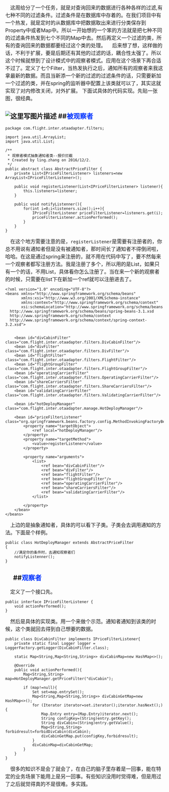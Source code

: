﻿&nbsp;&nbsp;&nbsp;&nbsp;<font size=3>这周给分了一个任务，就是对查询回来的数据进行各种各样的过滤,有七种不同的过滤条件。过滤条件是在数据库中存着的。在我们项目中有一个热发，就是定时的从数据库中把数据取出来进行分类保存到Property中或者Map中。所以一开始想的一个笨的方法就是把七种不同的过滤条件热发到七个不同的Map中去。然后再定义一个过滤的类，所有的查询回来的数据都要经过这个类的处理。</font>
&nbsp;&nbsp;&nbsp;&nbsp;<font size=3>后来想了想，这样做的话，不利于扩展，要是后期还有其他的过滤的话，耦合性太强了。所以这个时候就想到了设计模式中的观察者模式。应用在这个场景下再合适不过了。定义了七个Filter，当热发执行之后，通知所有的观察者来我这拿最新的数据。而且当新添一个新的过滤的过滤条件的话，只需要新加一个过滤的类，并在spring的监听器中配置上该类就可以了，其实这就实现了对内修改关闭，对外扩展。 下面试具体的代码实现。先贴一张图，很经典。</font>

![这里写图片描述](http://img.blog.csdn.net/20161218214906383?watermark/2/text/aHR0cDovL2Jsb2cuY3Nkbi5uZXQvemx0czAwMA==/font/5a6L5L2T/fontsize/400/fill/I0JBQkFCMA==/dissolve/70/gravity/SouthEast)
##<font color='#0033FF'>被观察者</font> 
---- 

```
package com.flight.inter.otaadapter.filters;

import java.util.ArrayList;
import java.util.List;

/**
 * 观察者模式抽象通知者类--报价拦截
 * Created by ling.zhang on 2016/12/2.
 */
public abstract class AbstractPriceFilter {
    private List<IPriceFilterListener> listeners=new ArrayList<IPriceFilterListener>();

    public void registerListener(List<IPriceFilterListener> listener){
        this.listeners=listener;
    }

    public void notifyListenner(){
        for(int i=0;i<listeners.size();i++){
            IPriceFilterListener priceFilterListener=listeners.get(i);
            priceFilterListener.actionPerformed();
        }
    }
}
```
&nbsp;&nbsp;&nbsp;&nbsp;<font size=3>在这个地方需要注意的是，`registerListener`是需要有注册者的，你总不用说有通知者但是没有被通知者，那时间长了通知者不得倒闭啦，哈哈。在这是通过spring来注册的，就不用在代码中写了，要不然每来一个观察者都写注册方法。我是注册了多个，所以用的是List，如果只有一个的话，不用List，具体看你怎么注册了。当在来一个新的观察者的时候，只需要在list下在新加一个ref就可以注册进去了。</font>

```
<?xml version="1.0" encoding="UTF-8"?>
<beans xmlns="http://www.springframework.org/schema/beans"
       xmlns:xsi="http://www.w3.org/2001/XMLSchema-instance"
       xmlns:context="http://www.springframework.org/schema/context"
       xsi:schemaLocation="http://www.springframework.org/schema/beans
  http://www.springframework.org/schema/beans/spring-beans-3.1.xsd
  http://www.springframework.org/schema/context
  http://www.springframework.org/schema/context/spring-context-3.2.xsd">


    <bean id="divCabinFilter" class="com.flight.inter.otaadapter.filters.DivCabinFilter"/>
    <bean id="divFilter" class="com.flight.inter.otaadapter.filters.DivFilter"/>
    <bean id="flightFilter" class="com.flight.inter.otaadapter.filters.FlightFilter"/>
    <bean id="flightGroupFilter" class="com.flight.inter.otaadapter.filters.FlightGroupFilter"/>
    <bean id="operatingCarrierFilter" class="com.flight.inter.otaadapter.filters.OperatingCarrierFilter"/>
    <bean id="shareCarriersFilter" class="com.flight.inter.otaadapter.filters.ShareCarriersFilter"/>
    <bean id="validatingCarrierFilter" class="com.flight.inter.otaadapter.filters.ValidatingCarrierFilter"/>

    <bean id="hotDeployManager" class="com.flight.inter.otaadapter.manage.HotDeployManager"/>

    <bean id="priceFilterListener" class="org.springframework.beans.factory.config.MethodInvokingFactoryBean">
        <property name="targetObject">
            <ref local="hotDeployManager"/>
        </property>
        <property name="targetMethod">
            <value>registerListener</value>
        </property>

        <property name="arguments">
            <list>
                <ref bean="divCabinFilter"/>
                <ref bean="divFilter"/>
                <ref bean="flightFilter"/>
                <ref bean="flightGroupFilter"/>
                <ref bean="operatingCarrierFilter"/>
                <ref bean="shareCarriersFilter"/>
                <ref bean="validatingCarrierFilter"/>
            </list>

        </property>
    </bean>
</beans>
```


&nbsp;&nbsp;&nbsp;&nbsp;<font size=3>上边的是抽象通知者，具体的可以看下子类。子类会去调用通知的方法。下面是个样例。</font>

```
public class HotDeployManager extends AbstractPriceFilter
{
    //满足你的条件时，去通知观察者们
	notifyListenner();
}
```
&nbsp;&nbsp;&nbsp;&nbsp;<font size=3></font>
##<font color='#0033FF'>观察者</font> 
---- 
&nbsp;&nbsp;&nbsp;&nbsp;<font size=3>定义了一个接口先。</font>

```
public interface IPriceFilterListener {
    void actionPerformed();
}
```

&nbsp;&nbsp;&nbsp;&nbsp;<font size=3>然后是具体的实现类。用一个来做个示范。通知者通知到该类的时候，这个类就回去得到自己想要的数据。</font>

```
public class DivCabinFilter implements IPriceFilterListener{
    private static final Logger logger = LoggerFactory.getLogger(DivCabinFilter.class);

    static Map<String,Map<String,String>> divCabinMap=new HashMap<>();

    @Override
    public void actionPerformed(){
        Map<String,String> map=HotDeployManager.getPriceFilter("divCabin");

        if (map!=null){
            Set set=map.entrySet();
            Map<String,Map<String,String>> divCabinGetMap=new HashMap<>();
            for (Iterator iterator=set.iterator();iterator.hasNext();){
                Map.Entry entry=(Map.Entry)iterator.next();
                String configKey=(String)entry.getKey();
                String divCabin=(String)entry.getValue();
                Map<String,String> forbidresult=forbidDivCabin(divCabin);
                divCabinGetMap.put(configKey,forbidresult);
            }
            divCabinMap=divCabinGetMap;
        }
    }
}
```

&nbsp;&nbsp;&nbsp;&nbsp;<font size=3>很多的知识不是会了就会了，在自己的脑子里存着是一回事，能在特定的业务场景下能用上是另一回事。有些知识没用时觉得难，但是用过了之后就觉得真的不是很难。多实践。</font>







